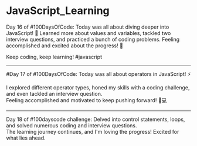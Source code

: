 # JavaScript_Learning

Day 16 of #100DaysOfCode: Today was all about diving deeper into JavaScript! 🚀 Learned more about values and variables, tackled two interview questions, and practiced a bunch of coding problems. Feeling accomplished and excited about the progress! 💪

Keep coding, keep learning!
#javascript

<hr>

#Day 17 of #100DaysOfCode: Today was all about operators in JavaScript! ⚡️

I explored different operator types, honed my skills with a coding challenge, and even tackled an interview question. <br> 
Feeling accomplished and motivated to keep pushing forward! 💪💻 

<hr>

Day 18 of #100dayscode challenge: Delved into control statements, loops, and solved numerous coding and interview questions. <br>
The learning journey continues, and I'm loving the progress! Excited for what lies ahead.
